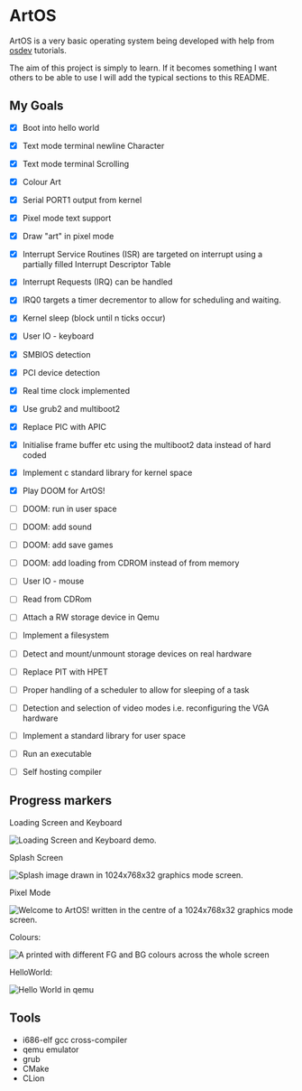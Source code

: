 # ArtOS
ArtOS is a very basic operating system being developed with help from [osdev](https://wiki.osdev.org/Bare_Bones) tutorials. 

The aim of this project is simply to learn. If it becomes something I want others to be able to use I will add the typical sections to this README.

## My Goals
- [x] Boot into hello world
- [x] Text mode terminal newline Character
- [x] Text mode terminal Scrolling
- [x] Colour Art
- [x] Serial PORT1 output from kernel
- [x] Pixel mode text support
- [x] Draw "art" in pixel mode
- [x] Interrupt Service Routines (ISR) are targeted on interrupt using a partially filled Interrupt Descriptor Table
- [x] Interrupt Requests (IRQ) can be handled
- [x] IRQ0 targets a timer decrementor to allow for scheduling and waiting.
- [x] Kernel sleep (block until n ticks occur)
- [x] User IO - keyboard
- [x] SMBIOS detection
- [x] PCI device detection
- [x] Real time clock implemented
- [x] Use grub2 and multiboot2
- [x] Replace PIC with APIC
- [x] Initialise frame buffer etc using the multiboot2 data instead of hard coded
- [x] Implement c standard library for kernel space
- [x] Play DOOM for ArtOS!
- [ ] DOOM: run in user space
- [ ] DOOM: add sound
- [ ] DOOM: add save games
- [ ] DOOM: add loading from CDROM instead of from memory
- [ ] User IO - mouse
- [ ] Read from CDRom
- [ ] Attach a RW storage device in Qemu
- [ ] Implement a filesystem
- [ ] Detect and mount/unmount storage devices on real hardware
- [ ] Replace PIT with HPET
- [ ] Proper handling of a scheduler to allow for sleeping of a task
- [ ] Detection and selection of video modes i.e. reconfiguring the VGA hardware
- [ ] Implement a standard library for user space
- [ ] Run an executable
- [ ] Self hosting compiler


## Progress markers
Loading Screen and Keyboard

![Loading Screen and Keyboard demo.](https://github.com/stupoole/ArtOS/blob/main/res/img/keyboard_support.gif?raw=true)

Splash Screen

![Splash image drawn in 1024x768x32 graphics mode screen.](https://github.com/stupoole/ArtOS/blob/main/res/img/Splash.png)

Pixel Mode

![Welcome to ArtOS! written in the centre of a 1024x768x32 graphics mode screen.](https://github.com/stupoole/ArtOS/blob/main/res/img/PixelMode.png)

Colours:

![A printed with different FG and BG colours across the whole screen](https://github.com/stupoole/ArtOS/blob/main/res/img/Colours.png)

HelloWorld:

![Hello World in qemu](https://github.com/stupoole/ArtOS/blob/main/res/img/HelloWorld.png)


## Tools
- i686-elf gcc cross-compiler
- qemu emulator
- grub
- CMake
- CLion

